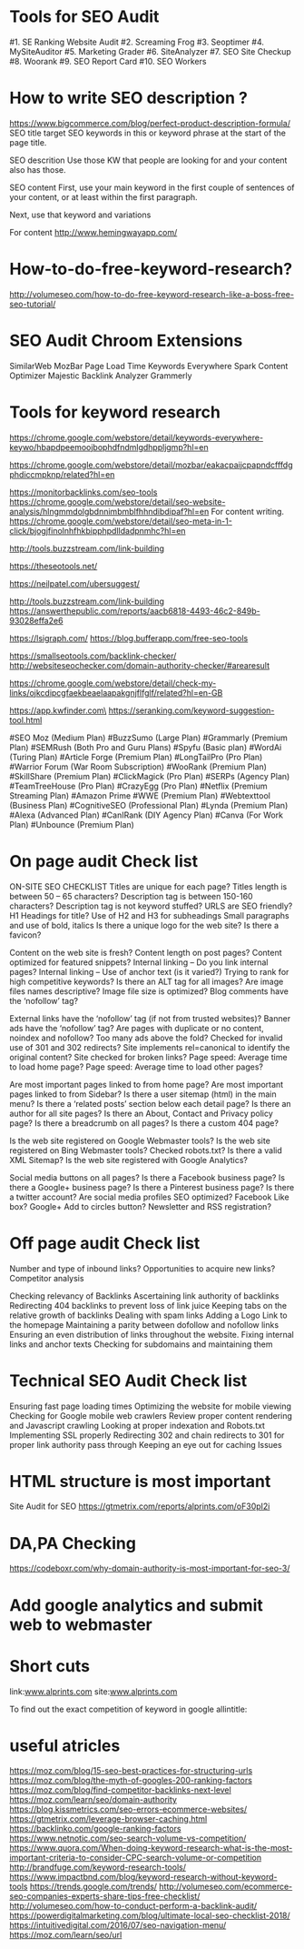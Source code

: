 # Tools for SEO Audit
#1. SE Ranking Website Audit
#2. Screaming Frog
#3. Seoptimer
#4. MySiteAuditor
#5. Marketing Grader
#6. SiteAnalyzer
#7. SEO Site Checkup
#8. Woorank
#9. SEO Report Card
#10. SEO Workers

# How to write SEO description ?
https://www.bigcommerce.com/blog/perfect-product-description-formula/
SEO title
target SEO keywords in this
or keyword phrase at the start of the page title.

SEO descrition
Use those KW that people are looking for and your content also has those.

SEO content
First, use your main keyword in the first couple of sentences of your content, or at least within the first paragraph.

Next, use that keyword and variations

For content 
http://www.hemingwayapp.com/


# How-to-do-free-keyword-research? 
http://volumeseo.com/how-to-do-free-keyword-research-like-a-boss-free-seo-tutorial/
# SEO Audit Chroom Extensions

SimilarWeb
MozBar
Page Load Time
Keywords Everywhere
Spark Content Optimizer
Majestic Backlink Analyzer
Grammerly

# Tools for keyword research

https://chrome.google.com/webstore/detail/keywords-everywhere-keywo/hbapdpeemoojbophdfndmlgdhppljgmp?hl=en

https://chrome.google.com/webstore/detail/mozbar/eakacpaijcpapndcfffdgphdiccmpknp/related?hl=en


https://monitorbacklinks.com/seo-tools
https://chrome.google.com/webstore/detail/seo-website-analysis/hlngmmdolgbdnnimbmblfhhndibdipaf?hl=en
For content writing.
https://chrome.google.com/webstore/detail/seo-meta-in-1-click/bjogjfinolnhfhkbipphpdlldadpnmhc?hl=en

http://tools.buzzstream.com/link-building

https://theseotools.net/


https://neilpatel.com/ubersuggest/

http://tools.buzzstream.com/link-building
https://answerthepublic.com/reports/aacb6818-4493-46c2-849b-93028effa2e6

https://lsigraph.com/
https://blog.bufferapp.com/free-seo-tools

https://smallseotools.com/backlink-checker/
http://websiteseochecker.com/domain-authority-checker/#arearesult

https://chrome.google.com/webstore/detail/check-my-links/ojkcdipcgfaekbeaelaapakgnjflfglf/related?hl=en-GB

https://app.kwfinder.com\
https://seranking.com/keyword-suggestion-tool.html

#SEO Moz (Medium Plan)
#BuzzSumo (Large Plan)
#Grammarly (Premium Plan)
#SEMRush (Both Pro and Guru Plans)
#Spyfu (Basic plan)
#WordAi (Turing Plan)
#Article Forge (Premium Plan)
#LongTailPro (Pro Plan)
#Warrior Forum (War Room Subscription)
#WooRank (Premium Plan)
#SkillShare (Premium Plan)
#ClickMagick (Pro Plan)
#SERPs (Agency Plan)
#TeamTreeHouse (Pro Plan)
#CrazyEgg (Pro Plan)
#Netflix (Premium Streaming Plan)
#Amazon Prime
#WWE (Premium Plan)
#Webtexttool (Business Plan)
#CognitiveSEO (Professional Plan)
#Lynda (Premium Plan)
#Alexa (Advanced Plan)
#CanIRank (DIY Agency Plan)
#Canva (For Work Plan)
#Unbounce (Premium Plan)
# On page audit Check list
ON-SITE SEO CHECKLIST
Titles are unique for each page?
Titles length is between 50 – 65 characters?
Description tag is between 150-160 characters?
Description tag is not keyword stuffed?
URLS are SEO friendly?
H1 Headings for title?
Use of H2 and H3 for subheadings
Small paragraphs and use of bold, italics
Is there a unique logo for the web site?
Is there a favicon?

Content on the web site is fresh?
Content length on post pages?
Content optimized for featured snippets?
Internal linking – Do you link internal pages?
Internal linking – Use of anchor text (is it varied?)
Trying to rank for high competitive keywords?
Is there an ALT tag for all images?
Are image files names descriptive?
Image file size is optimized?
Blog comments have the ‘nofollow’ tag?


External links have the ‘nofollow’ tag (if not from trusted websites)?
Banner ads have the ‘nofollow’ tag?
Are pages with duplicate or no content, noindex and nofollow?
Too many ads above the fold?
Checked for invalid use of 301 and 302 redirects?
Site implements rel=canonical to identify the original content?
Site checked for broken links?
Page speed: Average time to load home page?
Page speed: Average time to load other pages?

Are most important pages linked to from home page?
Are most important pages linked to from Sidebar?
Is there a user sitemap (html) in the main menu?
Is there a ‘related posts’ section below each detail page?
Is there an author for all site pages?
Is there an About, Contact and Privacy policy page?
Is there a breadcrumb on all pages?
Is there a custom 404 page?

Is the web site registered on Google Webmaster tools?
Is the web site registered on Bing Webmaster tools?
Checked robots.txt?
Is there a valid XML Sitemap?
Is the web site registered with Google Analytics?

Social media buttons on all pages?
Is there a Facebook business page?
Is there a Google+ business page?
Is there a Pinterest business page?
Is there a twitter account?
Are social media profiles SEO optimized?
Facebook Like box?
Google+ Add to circles button?
Newsletter and RSS registration?

# Off page audit Check list
Number and type of inbound links?
Opportunities to acquire new links?
Competitor analysis

Checking relevancy of Backlinks
Ascertaining link authority of backlinks
Redirecting 404 backlinks to prevent loss of link juice
Keeping tabs on the relative growth of backlinks
Dealing with spam links
Adding a Logo Link to the homepage
Maintaining a parity between dofollow and nofollow links
Ensuring an even distribution of links throughout the website.
Fixing internal links and anchor texts
Checking for subdomains and maintaining them

# Technical SEO Audit Check list

Ensuring fast page loading times
Optimizing the website for mobile viewing
Checking for Google mobile web crawlers
Review proper content rendering and Javascript crawling
Looking at proper indexation and Robots.txt
Implementing SSL properly
Redirecting 302 and chain redirects to 301 for proper link authority pass through
Keeping an eye out for caching Issues

# HTML structure is most important

Site Audit for SEO
https://gtmetrix.com/reports/alprints.com/oF30pI2i

# DA,PA Checking
https://codeboxr.com/why-domain-authority-is-most-important-for-seo-3/

# Add google analytics and submit web to webmaster

# Short cuts
link:www.alprints.com
site:www.alprints.com

To find out the exact competition of keyword in google
allintitle: <you keyword>

# useful atricles
https://moz.com/blog/15-seo-best-practices-for-structuring-urls
https://moz.com/blog/the-myth-of-googles-200-ranking-factors
https://moz.com/blog/find-competitor-backlinks-next-level
https://moz.com/learn/seo/domain-authority
https://blog.kissmetrics.com/seo-errors-ecommerce-websites/
https://gtmetrix.com/leverage-browser-caching.html
https://backlinko.com/google-ranking-factors
https://www.netnotic.com/seo-search-volume-vs-competition/
https://www.quora.com/When-doing-keyword-research-what-is-the-most-important-criteria-to-consider-CPC-search-volume-or-competition
http://brandfuge.com/keyword-research-tools/
https://www.impactbnd.com/blog/keyword-research-without-keyword-tools
https://trends.google.com/trends/
http://volumeseo.com/ecommerce-seo-companies-experts-share-tips-free-checklist/
http://volumeseo.com/how-to-conduct-perform-a-backlink-audit/
https://powerdigitalmarketing.com/blog/ultimate-local-seo-checklist-2018/
https://intuitivedigital.com/2016/07/seo-navigation-menu/
https://moz.com/learn/seo/url
